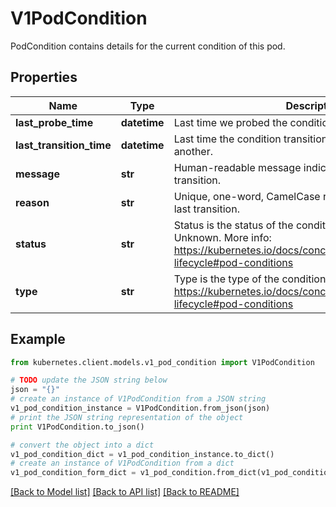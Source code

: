 # V1PodCondition

PodCondition contains details for the current condition of this pod.

## Properties
Name | Type | Description | Notes
------------ | ------------- | ------------- | -------------
**last_probe_time** | **datetime** | Last time we probed the condition. | [optional] 
**last_transition_time** | **datetime** | Last time the condition transitioned from one status to another. | [optional] 
**message** | **str** | Human-readable message indicating details about last transition. | [optional] 
**reason** | **str** | Unique, one-word, CamelCase reason for the condition&#39;s last transition. | [optional] 
**status** | **str** | Status is the status of the condition. Can be True, False, Unknown. More info: https://kubernetes.io/docs/concepts/workloads/pods/pod-lifecycle#pod-conditions | 
**type** | **str** | Type is the type of the condition. More info: https://kubernetes.io/docs/concepts/workloads/pods/pod-lifecycle#pod-conditions | 

## Example

```python
from kubernetes.client.models.v1_pod_condition import V1PodCondition

# TODO update the JSON string below
json = "{}"
# create an instance of V1PodCondition from a JSON string
v1_pod_condition_instance = V1PodCondition.from_json(json)
# print the JSON string representation of the object
print V1PodCondition.to_json()

# convert the object into a dict
v1_pod_condition_dict = v1_pod_condition_instance.to_dict()
# create an instance of V1PodCondition from a dict
v1_pod_condition_form_dict = v1_pod_condition.from_dict(v1_pod_condition_dict)
```
[[Back to Model list]](../README.md#documentation-for-models) [[Back to API list]](../README.md#documentation-for-api-endpoints) [[Back to README]](../README.md)


